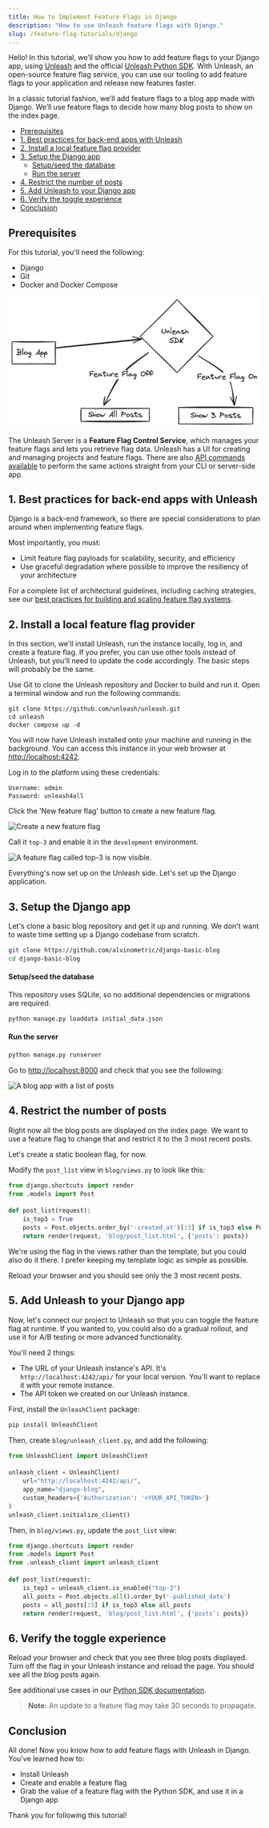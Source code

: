 ```yaml
---
title: How to Implement Feature Flags in Django
description: "How to use Unleash feature flags with Django."
slug: /feature-flag-tutorials/django
---
```


Hello! In this tutorial, we’ll show you how to add feature flags to your Django app, using [Unleash](https://www.getunleash.io/) and the official [Unleash Python SDK](https://docs.getunleash.io/reference/sdks/python). With Unleash, an open-source feature flag service, you can use our tooling to add feature flags to your application and release new features faster.

In a classic tutorial fashion, we’ll add feature flags to a blog app made with Django. We’ll use feature flags to decide how many blog posts to show on the index page.

-   [Prerequisites](#prerequisites)
-   [1. Best practices for back-end apps with Unleash](#1-best-practices-for-back-end-apps-with-unleash)
-   [2. Install a local feature flag provider](#2-install-a-local-feature-flag-provider)
-   [3. Setup the Django app](#3-setup-the-django-app)
    -   [Setup/seed the database](#setupseed-the-database)
    -   [Run the server](#run-the-server)
-   [4. Restrict the number of posts](#4-restrict-the-number-of-posts)
-   [5. Add Unleash to your Django app](#5-add-unleash-to-your-django-app)
-   [6. Verify the toggle experience](#6-verify-the-toggle-experience)
-   [Conclusion](#conclusion)

## Prerequisites

For this tutorial, you'll need the following:

-   Django
-   Git
-   Docker and Docker Compose

![architecture diagram for our implementation](../rails/diagram.png)

The Unleash Server is a **Feature Flag Control Service**, which manages your feature flags and lets you retrieve flag data. Unleash has a UI for creating and managing projects and feature flags. There are also [API commands available](https://docs.getunleash.io/reference/api/unleash) to perform the same actions straight from your CLI or server-side app.

## 1. Best practices for back-end apps with Unleash

Django is a back-end framework, so there are special considerations to plan around when implementing feature flags.

Most importantly, you must:

-   Limit feature flag payloads for scalability, security, and efficiency
-   Use graceful degradation where possible to improve the resiliency of your architecture

For a complete list of architectural guidelines, including caching strategies, see our [best practices for building and scaling feature flag systems](https://docs.getunleash.io/topics/feature-flags/feature-flag-best-practices).

## 2. Install a local feature flag provider

In this section, we'll install Unleash, run the instance locally, log in, and create a feature flag. If you prefer, you can use other tools instead of Unleash, but you'll need to update the code accordingly. The basic steps will probably be the same.

Use Git to clone the Unleash repository and Docker to build and run it. Open a terminal window and run the following commands:

```
git clone https://github.com/unleash/unleash.git
cd unleash
docker compose up -d
```

You will now have Unleash installed onto your machine and running in the background. You can access this instance in your web browser at [http://localhost:4242](http://localhost:4242).

Log in to the platform using these credentials:

```
Username: admin
Password: unleash4all
```

Click the 'New feature flag' button to create a new feature flag.

![Create a new feature flag](../ruby/new-ff.png)

Call it `top-3` and enable it in the `development` environment.

![A feature flag called `top-3` is now visible.](../rails/enable-ff.png)

Everything's now set up on the Unleash side. Let's set up the Django application.

## 3. Setup the Django app

Let's clone a basic blog repository and get it up and running. We don't want to waste time setting up a Django codebase from scratch.

```sh
git clone https://github.com/alvinometric/django-basic-blog
cd django-basic-blog
```

#### Setup/seed the database

This repository uses SQLite, so no additional dependencies or migrations are required.

```sh
python manage.py loaddata initial_data.json
```

#### Run the server

```sh
python manage.py runserver
```

Go to [http://localhost:8000](http://localhost:8000) and check that you see the following:

![A blog app with a list of posts](../rails/blog-app.png)

## 4. Restrict the number of posts

Right now all the blog posts are displayed on the index page. We want to use a feature flag to change that and restrict it to the 3 most recent posts.

Let's create a static boolean flag, for now.

Modify the `post_list` view in `blog/views.py` to look like this:

```python
from django.shortcuts import render
from .models import Post

def post_list(request):
    is_top3 = True
    posts = Post.objects.order_by('-created_at')[:3] if is_top3 else Post.objects.all()
    return render(request, 'blog/post_list.html', {'posts': posts})
```

We're using the flag in the views rather than the template, but you could also do it there. I prefer keeping my template logic as simple as possible.

Reload your browser and you should see only the 3 most recent posts.

## 5. Add Unleash to your Django app

Now, let's connect our project to Unleash so that you can toggle the feature flag at runtime. If you wanted to, you could also do a gradual rollout, and use it for A/B testing or more advanced functionality.

You'll need 2 things:

-   The URL of your Unleash instance's API. It's `http://localhost:4242/api/` for your local version. You'll want to replace it with your remote instance.
-   The API token we created on our Unleash instance.

First, install the `UnleashClient` package:

```sh
pip install UnleashClient
```

Then, create `blog/unleash_client.py`, and add the following:

```python
from UnleashClient import UnleashClient

unleash_client = UnleashClient(
    url="http://localhost:4242/api/",
    app_name="django-blog",
    custom_headers={'Authorization': '<YOUR_API_TOKEN>'}
)
unleash_client.initialize_client()
```

Then, in `blog/views.py`, update the `post_list` view:

```python
from django.shortcuts import render
from .models import Post
from .unleash_client import unleash_client

def post_list(request):
    is_top3 = unleash_client.is_enabled("top-3")
    all_posts = Post.objects.all().order_by('-published_date')
    posts = all_posts[:3] if is_top3 else all_posts
    return render(request, 'blog/post_list.html', {'posts': posts})
```

## 6. Verify the toggle experience

Reload your browser and check that you see three blog posts displayed. Turn off the flag in your Unleash instance and reload the page. You should see all the blog posts again.

See additional use cases in our [Python SDK documentation](https://docs.getunleash.io/reference/sdks/python).

> **Note:** An update to a feature flag may take 30 seconds to propagate.

## Conclusion

All done! Now you know how to add feature flags with Unleash in Django. You've learned how to:

-   Install Unleash
-   Create and enable a feature flag
-   Grab the value of a feature flag with the Python SDK, and use it in a Django app

Thank you for following this tutorial!

